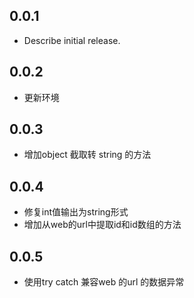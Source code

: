 ## 0.0.1

* Describe initial release.

## 0.0.2

* 更新环境


## 0.0.3

* 增加object 截取转 string 的方法

## 0.0.4

* 修复int值输出为string形式
* 增加从web的url中提取id和id数组的方法

## 0.0.5

* 使用try catch 兼容web 的url 的数据异常